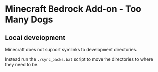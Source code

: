 # Minecraft Bedrock Add-on - Too Many Dogs

## Local development

Minecraft does not support symlinks to development directories.

Instead run the `./sync_packs.bat` script to move the directories to where they need to be.